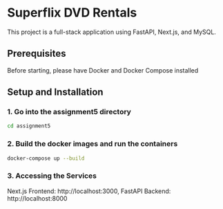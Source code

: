 # Superflix DVD Rentals

This project is a full-stack application using FastAPI, Next.js, and MySQL.

## Prerequisites

Before starting, please have Docker and Docker Compose installed

## Setup and Installation

### 1. Go into the assignment5 directory
```bash
cd assignment5
```

### 2. Build the docker images and run the containers
```bash
docker-compose up --build
```

### 3. Accessing the Services
Next.js Frontend: http://localhost:3000, FastAPI Backend: http://localhost:8000
